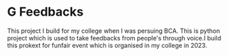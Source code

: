 # G Feedbacks
 
This project I build for my college when I was persuing BCA. This is python project which is used to take feedbacks from people's through voice.I build this prokext for funfair event which is organised in my college in 2023.